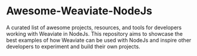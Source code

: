 # Awesome-Weaviate-NodeJs
A curated list of awesome projects, resources, and tools for developers working with Weaviate in NodeJs. This repository aims to showcase the best examples of how Weaviate can be used with NodeJs and inspire other developers to experiment and build their own projects.
